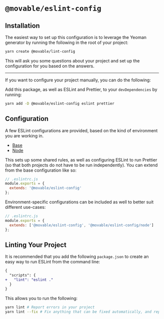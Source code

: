 # `@movable/eslint-config`

## Installation

The easiest way to set up this configuration is to leverage the Yeoman generator by running the following in the root of your project:

```bash
yarn create @movable/lint-config
```

This will ask you some questions about your project and set up the configuration for you based on the answers.

---

If you want to configure your project manually, you can do the following:

Add this package, as well as ESLint and Prettier, to your `devDependencies` by running:

```bash
yarn add -D @movable/eslint-config eslint prettier
```

## Configuration

A few ESLint configurations are provided, based on the kind of environment you are working in.

- [Base](./index.js')
- [Node](./node.js')

This sets up some shared rules, as well as configuring ESLint to run Prettier (so that both projects do not have to be run independently). You can extend from the base configuration like so:

```javascript
// .eslintrc.js
module.exports = {
  extends: '@movable/eslint-config'
};
```

Environment-specific configurations can be included as well to better suit different use-cases:

```javascript
// .eslintrc.js
module.exports = {
  extends: ['@movable/eslint-config', '@movable/eslint-config/node']
};
```

## Linting Your Project

It is recommended that you add the following `package.json` to create an easy way to run ESLint from the command line:

```diff
{
  "scripts": {
+   "lint": "eslint ."
  }
}
```

This allows you to run the following:

```bash
yarn lint # Report errors in your project
yarn lint --fix # Fix anything that can be fixed automatically, and report everything else
```
